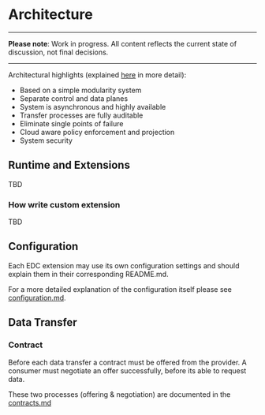 # Architecture <!-- {docsify-ignore-all} -->

---

**Please note**: Work in progress. All content reflects the current state of discussion, not final decisions.

---

Architectural highlights (explained [here](architecture/highlights.md) in more detail):

* Based on a simple modularity system
* Separate control and data planes
* System is asynchronous and highly available
* Transfer processes are fully auditable
* Eliminate single points of failure
* Cloud aware policy enforcement and projection
* System security

## Runtime and Extensions
TBD

### How write custom extension
TBD

## Configuration

Each EDC extension may use its own configuration settings and should explain them in their corresponding README.md.

For a more detailed explanation of the configuration itself please see [configuration.md](configuration.md).

## Data Transfer

### Contract

Before each data transfer a contract must be offered from the provider. A consumer must negotiate an offer successfully,
before its able to request data.

These two processes (offering & negotiation) are documented in the [contracts.md](contracts.md)
